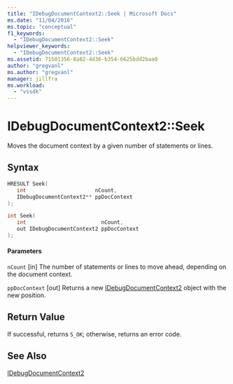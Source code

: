 ```yaml
---
title: "IDebugDocumentContext2::Seek | Microsoft Docs"
ms.date: "11/04/2016"
ms.topic: "conceptual"
f1_keywords:
  - "IDebugDocumentContext2::Seek"
helpviewer_keywords:
  - "IDebugDocumentContext2::Seek"
ms.assetid: 71501356-8a82-4d36-b354-6625bdd2baa0
author: "gregvanl"
ms.author: "gregvanl"
manager: jillfra
ms.workload:
  - "vssdk"
---
```

# IDebugDocumentContext2::Seek
Moves the document context by a given number of statements or lines.

## Syntax

```cpp
HRESULT Seek( 
   int                      nCount,
   IDebugDocumentContext2** ppDocContext
);
```

```cpp
int Seek( 
   int                        nCount,
   out IDebugDocumentContext2 ppDocContext
);
```

#### Parameters
 `nCount`
 [in] The number of statements or lines to move ahead, depending on the document context.

 `ppDocContext`
 [out] Returns a new [IDebugDocumentContext2](../../../extensibility/debugger/reference/idebugdocumentcontext2.md) object with the new position.

## Return Value
 If successful, returns `S_OK`; otherwise, returns an error code.

## See Also
 [IDebugDocumentContext2](../../../extensibility/debugger/reference/idebugdocumentcontext2.md)